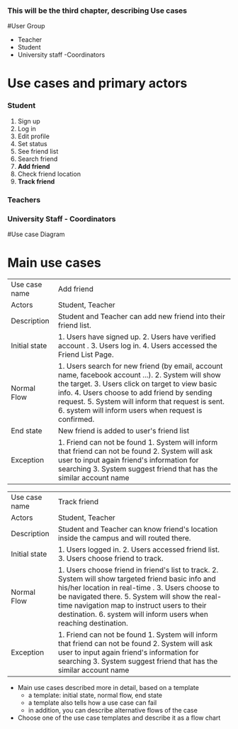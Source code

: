 ### This will be the third chapter, describing Use cases

#User Group
* Teacher
* Student
* University staff -Coordinators


# Use cases and primary actors 

### Student
 1. Sign up
 2. Log in
 3. Edit profile
 4. Set status
 5. See friend list
 6. Search friend
 7. **Add friend**
 8. Check friend location
 9. **Track friend**

### Teachers

### University Staff - Coordinators


#Use case Diagram


# Main use cases 

|               |                                                                                                      |
|---------------|------------------------------------------------------------------------------------------------------|
| Use case name | Add friend            
| Actors        | Student, Teacher                                                                                     |
| Description   | Student and Teacher can  add new friend into their friend list.                                      |
| Initial state | 1. Users have signed up. 2. Users have verified account . 3. Users log in. 4. Users accessed the Friend List Page.                                                                                                      |
| Normal Flow   | 1. Users search for new friend (by email, account name, facebook account ...). 2. System will show the target. 3. Users click on target to view basic info. 4. Users choose to add friend by sending request. 5. System will inform that request is sent. 6. system will inform users when request is confirmed.                                    |
| End state     | New friend is added to user's friend list                                                            |
| Exception     | 1. Friend can not be found  1. System will inform that friend can not be found  2. System will ask user to input again friend's information for searching  3. System suggest friend that has the similar account name     |


|               |                                                                                                      |
|---------------|------------------------------------------------------------------------------------------------------|
| Use case name | Track friend          
| Actors        | Student, Teacher                                                                                     |
| Description   | Student and Teacher can know friend's location inside the campus and will routed there.              |
| Initial state | 1. Users logged in. 2. Users accessed friend list. 3. Users choose friend to track.                  |
| Normal Flow   | 1. Users choose friend in friend's list to track. 2. System will show targeted friend basic info and his/her location in real-time . 3. Users choose to be navigated there. 5. System will show the real-time navigation map to instruct users to their destination. 6. system will inform users when reaching destination.                         | | End state     | Friend's location is infomred and system navigate users to destination.                              |
| Exception     | 1. Friend can not be found  1. System will inform that friend can not be found  2. System will ask user to input again friend's information for searching  3. System suggest friend that has the similar account name     |


 






* Main use cases described more in detail, based on a template
  * a template: initial state, normal flow, end state
  * a template also tells how a use case can fail
  * in addition, you can describe alternative flows of the case
* Choose one of the use case templates and describe it as a flow chart
